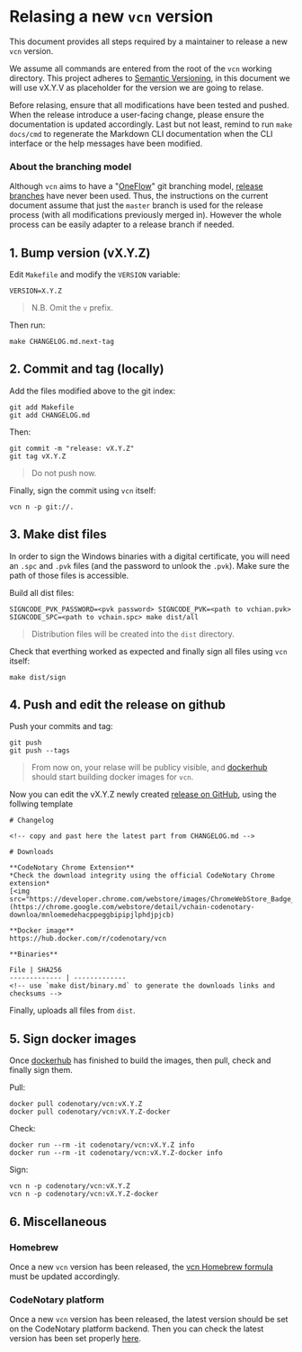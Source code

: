 # Relasing a new `vcn` version

This document provides all steps required by a maintainer to release a new `vcn` version.

We assume all commands are entered from the root of the `vcn` working directory.
This project adheres to [Semantic Versioning](https://semver.org/spec/v2.0.0.html), in this document we will use vX.Y.V as placeholder for the version we are going to relase.

Before relasing, ensure that all modifications have been tested and pushed. When the release introduce a user-facing change, please ensure the documentation is updated accordingly. Last but not least, remind to run `make docs/cmd` to regenerate the Markdown CLI documentation when the CLI interface or the help messages have been modified.

### About the branching model

Although `vcn` aims to have a "[OneFlow](https://www.endoflineblog.com/oneflow-a-git-branching-model-and-workflow)" git branching model, [release branches](https://www.endoflineblog.com/oneflow-a-git-branching-model-and-workflow#release-branches) have never been used. 
Thus, the instructions on the current document assume that just the `master` branch is used for the release process (with all modifications previously merged in). However the whole process can be easily adapter to a release branch if needed.

## 1. Bump version (vX.Y.Z)

Edit `Makefile` and modify the `VERSION` variable:

```
VERSION=X.Y.Z
```
> N.B. Omit the `v` prefix.

Then run:

```
make CHANGELOG.md.next-tag
```

## 2. Commit and tag (locally)

Add the files modified above to the git index:

```
git add Makefile
git add CHANGELOG.md
```

Then:
```
git commit -m "release: vX.Y.Z"
git tag vX.Y.Z
```
> Do not push now.

Finally, sign the commit using `vcn` itself:
```
vcn n -p git://.
```

## 3. Make dist files

In order to sign the Windows binaries with a digital certificate, you will need an `.spc` and `.pvk` files (and the password to unlook the `.pvk`).
Make sure the path of those files is accessible.

Build all dist files:

```
SIGNCODE_PVK_PASSWORD=<pvk password> SIGNCODE_PVK=<path to vchian.pvk> SIGNCODE_SPC=<path to vchain.spc> make dist/all
```
> Distribution files will be created into the `dist` directory.


Check that everthing worked as expected and finally sign all files using `vcn` itself:
```
make dist/sign
```

## 4. Push and edit the release on github

Push your commits and tag:
```
git push
git push --tags
```
> From now on, your relase will be publicy visible, and [dockerhub](https://hub.docker.com/repository/docker/codenotary/vcn/builds) should start building docker images for `vcn`.

Now you can edit the vX.Y.Z newly created [release on GitHub](https://github.com/vchain-us/vcn/releases), using the follwing template

```
# Changelog

<!-- copy and past here the latest part from CHANGELOG.md -->

# Downloads

**CodeNotary Chrome Extension**
*Check the download integrity using the official CodeNotary Chrome extension*
[<img src="https://developer.chrome.com/webstore/images/ChromeWebStore_Badge_v2_206x58.png">](https://chrome.google.com/webstore/detail/vchain-codenotary-downloa/mnloemedehacppeggbipipjlphdjpjcb)

**Docker image**
https://hub.docker.com/r/codenotary/vcn

**Binaries**

File | SHA256
------------- | -------------
<!-- use `make dist/binary.md` to generate the downloads links and checksums -->
```

Finally, uploads all files from `dist`.

## 5. Sign docker images

Once [dockerhub](https://hub.docker.com/repository/docker/codenotary/vcn/builds) has finished to build the images, then pull, check and finally sign them.

Pull:
```
docker pull codenotary/vcn:vX.Y.Z
docker pull codenotary/vcn:vX.Y.Z-docker
```

Check:
```
docker run --rm -it codenotary/vcn:vX.Y.Z info
docker run --rm -it codenotary/vcn:vX.Y.Z-docker info
```

Sign:
```
vcn n -p codenotary/vcn:vX.Y.Z
vcn n -p codenotary/vcn:vX.Y.Z-docker
```

## 6. Miscellaneous

### Homebrew

Once a new `vcn` version has been released, the [vcn Homebrew formula](https://github.com/vchain-us/homebrew-brew/blob/master/Formula/vcn.rb) must be updated accordingly.

### CodeNotary platform

Once a new `vcn` version has been released, the latest version should be set on the CodeNotary platform backend. 
Then you can check the latest version has been set properly [here](https://api.codenotary.io/foundation/v1/version/vcn/latest).